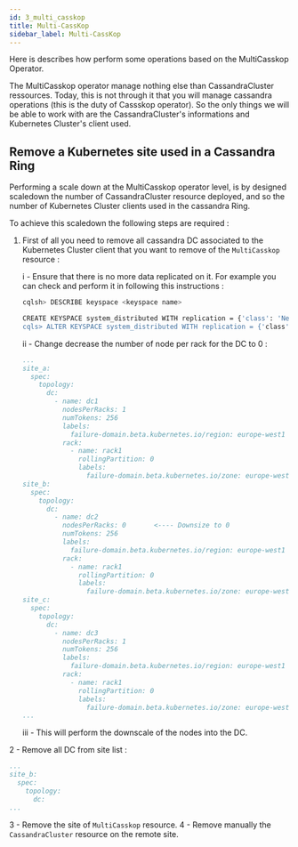 ```yaml
---
id: 3_multi_casskop
title: Multi-CassKop
sidebar_label: Multi-CassKop
---
```


Here is describes how perform some operations based on the MultiCasskop Operator.

The MultiCasskop operator manage nothing else than CassandraCluster ressources. Today, this is not through it that you will manage cassandra operations (this is the duty of Cassskop operator).
So the only things we will be able to work with are the CassandraCluster's informations and Kubernetes Cluster's client used.

## Remove a Kubernetes site used in a Cassandra Ring

Performing a scale down at the MultiCasskop operator level, is by designed scaledown the number of CassandraCluster resource deployed, and so the number of Kubernetes Cluster clients used in the cassandra Ring.

To achieve this scaledown the following steps are required :

1.  First of all you need to remove all cassandra DC associated to the Kubernetes Cluster client that you want to remove of the `MultiCasskop` resource : 

    i - Ensure that there is no more data replicated on it. For example you can check and perform it in following this instructions : 
    
    ```sh
    cqlsh> DESCRIBE keyspace <keyspace name>
    
    CREATE KEYSPACE system_distributed WITH replication = {'class': 'NetworkTopologyStrategy', 'dc1': '1', 'dc2': '1', dc3': '1'}  AND durable_writes = true;
    cqls> ALTER KEYSPACE system_distributed WITH replication = {'class': 'NetworkTopologyStrategy', 'dc1': '1', 'dc3': '1'}  AND durable_writes = true;
    ```
    
    ii - Change decrease the number of node per rack for the DC to 0 : 
    
    ```yaml 
    ...
    site_a:
      spec:
        topology:
          dc:
            - name: dc1
              nodesPerRacks: 1
              numTokens: 256
              labels:
                failure-domain.beta.kubernetes.io/region: europe-west1
              rack:
                - name: rack1
                  rollingPartition: 0
                  labels:
                    failure-domain.beta.kubernetes.io/zone: europe-west1-b
    site_b:
      spec:
        topology:
          dc:
            - name: dc2
              nodesPerRacks: 0       <---- Downsize to 0
              numTokens: 256
              labels:
                failure-domain.beta.kubernetes.io/region: europe-west1
              rack:
                - name: rack1
                  rollingPartition: 0
                  labels:
                    failure-domain.beta.kubernetes.io/zone: europe-west1-c
    site_c:
      spec:
        topology:
          dc:
            - name: dc3
              nodesPerRacks: 1
              numTokens: 256
              labels:
                failure-domain.beta.kubernetes.io/region: europe-west1
              rack:
                - name: rack1
                  rollingPartition: 0
                  labels:
                    failure-domain.beta.kubernetes.io/zone: europe-west1-c
    ...
    ```
    
    iii -  This will perform the downscale of the nodes into the DC.
    
2 - Remove all DC from site list :

```yaml 
...
site_b:
  spec:
    topology:
      dc:
...
```

3 - Remove the site of `MultiCasskop` resource.
4 - Remove manually the `CassandraCluster` resource on the remote site.